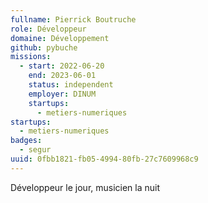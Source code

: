 ```yaml
---
fullname: Pierrick Boutruche
role: Développeur
domaine: Développement
github: pybuche
missions:
  - start: 2022-06-20
    end: 2023-06-01
    status: independent
    employer: DINUM
    startups:
      - metiers-numeriques
startups:
  - metiers-numeriques
badges:
  - segur
uuid: 0fbb1821-fb05-4994-80fb-27c7609968c9
---
```

Développeur le jour, musicien la nuit